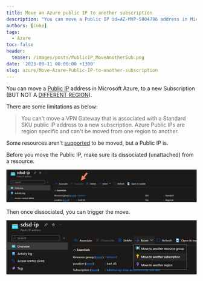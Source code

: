 ```yaml
---
title: Move an Azure public IP to another subscription
description: "You can move a Public IP id=AZ-MVP-5004796 address in Microsoft ..."
authors: [Luke]
tags:
  - Azure
toc: false
header:
  teaser: /images/posts/PublicIP_MoveAnotherSub.png
date: '2023-08-11 00:00:00 +1300'
slug: azure/Move-Azure-Public-IP-to-another-subscription
---
```

You can move a [Public IP](https://learn.microsoft.com/azure/virtual-network/ip-services/public-ip-addresses?WT.mc_id=AZ-MVP-5004796) address in Microsoft Azure, to a new Subscription (BUT NOT A [DIFFERENT REGION](https://learn.microsoft.com/azure/virtual-network/move-across-regions-publicip-portal?WT.mc_id=AZ-MVP-5004796)).

There are some limitations as below:

> You can't move a VPN Gateway that is associated with a Standard SKU public IP address to a new subscription.
> Azure Public IPs are region specific and can't be moved from one region to another.

Some resources aren't [supported](https://learn.microsoft.com/azure/azure-resource-manager/management/move-support-resources?WT.mc_id=AZ-MVP-5004796#microsoftnetwork) to be moved, but a Public IP is.

Before you move the Public IP, make sure its dissociated (unattached) from a resource.

![Dissociate IP](/images/posts/PublicIP_dissociate.png)

Then once dissociated, you can trigger the move.

![Dissociate IP](/images/posts/PublicIP_MoveAnotherSub.png)
